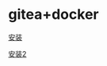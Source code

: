 # gitea+docker

[安装](https://blog.csdn.net/kevinmeng0509/article/details/96864288)

[安装2](https://blog.csdn.net/shuai8624/article/details/107564659/)